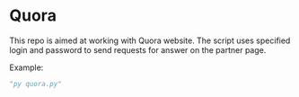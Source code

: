 # Quora
This repo is aimed at working with Quora website. 
The script uses specified login and password to send requests for answer on the partner page. 

Example:
```python
"py quora.py"
```